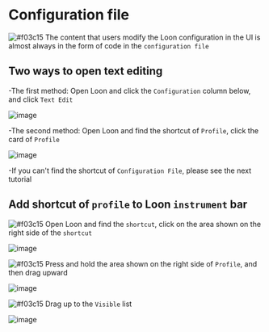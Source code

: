 # Configuration file

![#f03c15](https://placehold.it/15/f03c15/000000?text=+) The content that users modify the Loon configuration in the UI is almost always in the form of code in the `configuration file`

## Two ways to open text editing

-The first method: Open Loon and click the `Configuration` column below, and click `Text Edit`

![image](https://raw.githubusercontent.com/chiupam/tutorial-image/master/Loon/Plus_EN/Configuration_UI.jpg)

-The second method: Open Loon and find the shortcut of `Profile`, click the card of `Profile`

![image](https://raw.githubusercontent.com/chiupam/tutorial-image/master/Loon/Plus_EN/Configuration_Module.jpg)

  -If you can't find the shortcut of `Configuration File`, please see the next tutorial
  
## Add shortcut of `profile` to Loon `instrument` bar

![#f03c15](https://placehold.it/15/f03c15/000000?text=+) Open Loon and find the `shortcut`, click on the area shown on the right side of the `shortcut`

![image](https://raw.githubusercontent.com/chiupam/tutorial-image/master/Loon/Plus_EN/Configuration_1.jpg)

![#f03c15](https://placehold.it/15/f03c15/000000?text=+) Press and hold the area shown on the right side of `Profile`, and then drag upward

![image](https://raw.githubusercontent.com/chiupam/tutorial-image/master/Loon/Plus_EN/Configuration_2.jpg)

![#f03c15](https://placehold.it/15/f03c15/000000?text=+) Drag up to the `Visible` list

![image](https://raw.githubusercontent.com/chiupam/tutorial-image/master/Loon/Plus_EN/Configuration_3.jpg)